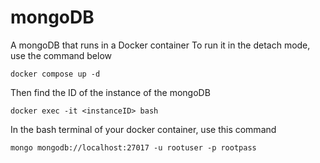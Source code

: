 # mongoDB 
A mongoDB that runs in a Docker container
To run it in the detach mode, use the command below

```
docker compose up -d   
```
Then find the ID of the instance of the mongoDB
```
docker exec -it <instanceID> bash        
```

In the bash terminal of your docker container, use this command
```
mongo mongodb://localhost:27017 -u rootuser -p rootpass
```

